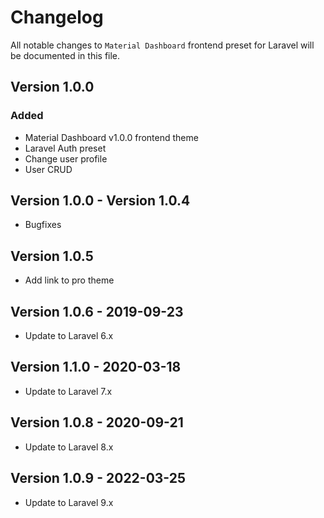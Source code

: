 # Changelog

All notable changes to `Material Dashboard` frontend preset for Laravel will be documented in this file.

## Version 1.0.0

### Added
- Material Dashboard v1.0.0 frontend theme
- Laravel Auth preset
- Change user profile
- User CRUD

## Version 1.0.0 - Version 1.0.4
- Bugfixes

## Version 1.0.5
- Add link to pro theme

## Version 1.0.6 - 2019-09-23
- Update to Laravel 6.x

## Version 1.1.0 - 2020-03-18
- Update to Laravel 7.x

## Version 1.0.8 - 2020-09-21
- Update to Laravel 8.x
## Version 1.0.9 - 2022-03-25
- Update to Laravel 9.x

